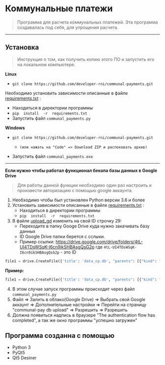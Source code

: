 # Коммунальные платежи
> Программа для расчета коммунальных платежей. Эта программа создавалась под себя, для упрощения расчета.
___
## Установка
> Инструкция о том, как получить копию этого ПО и запустить его на локальном компьютере. 

**Linux**

- `git clone https://github.com/developer-rni/communal-payments.git`

Необходимо установить зависимости описанные в файле [requirements.txt](https://github.com/developer-rni/communal-payments/blob/master/requirements.txt "requirements.txt")  :

- Находиться в директории программы
- `pip  install  -r  requirements.txt`
- Запустить файл `communal_payments.py`


**Windows**

- `git clone https://github.com/developer-rni/communal-payments.git`
  - `(или нажать на "Code" => Download ZIP и распоковать архив)`

- Запустить файл `communal_payments.exe`
___
**Если нужно чтобы работал функционал бекапа базы данных в Google Drive**
> Для работы данной функции необходимо один раз настроить и произвести авторизацию с помощью google аккаунта.

1. Необходимо чтобы был установлен Python версии 3.6 и более
2. Установить зависимости описанные в файле [requirements.txt](https://github.com/developer-rni/communal-payments/blob/master/requirements.txt "requirements.txt")  :
   - Находиться в директории программы
   - `pip  install  -r  requirements.txt`
3. В файле [upload_gd](https://github.com/developer-rni/communal-payments/blob/master/upload_gd.py "upload_gd.py") изменить на свой ID строчку 29:
   - Переходите в папку Googe Drive куда нужно закачивать базу данных
   - ID Google Drive папки берется с сслыки.
   - Пример ссылки: https://drive.google.com/drive/folders/4tL-UI4TDsWSqK-I6cn9ikSHBAsgQsG2p где `4tL-UI4TDsWSqK-I6cn9ikSHBAsgQsG2p` - это ID

```Python
file1 = drive.CreateFile({'title': 'data_cp.db', "parents": [{"kind": "drive#fileLink","id": 'Тут ID папки Google Drive'}]})
```
**Пример:**
```Python
file1 = drive.CreateFile({'title': 'data_cp.db', "parents": [{"kind": "drive#fileLink","id": '4tL-UI4TDsWSqK-I6cn9ikSHBAsgQsG2p'}]})
```
4. В этом случае запуск программы происходит через файл `communal_payments.py`
5. Файл => Залить в облако(Google Drive) => Выбрать свой Google аккаунт => Дополнительные настройки => Перейти на страницу "communal-pay db upload" => Разрешить => Разрешить
6. Должна появиться надпись в браузере "The authentication flow has completed", а так же окно программы "успешно загружен"

## Программа созданна с помощью

- Python 3
- PyQt5
- Qt5 Desiner